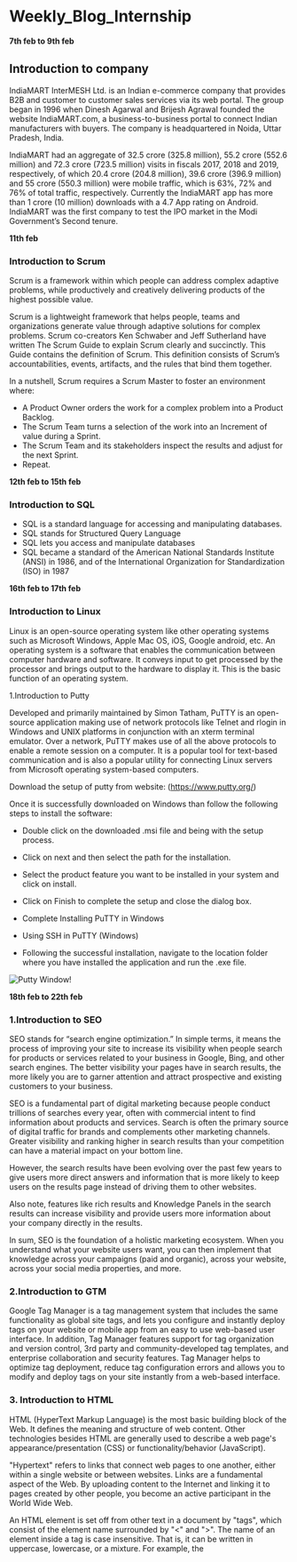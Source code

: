 # Weekly_Blog_Internship


**7th feb to 9th feb**

## Introduction to company

IndiaMART InterMESH Ltd. is an Indian e-commerce company that provides B2B
and customer to customer sales services via its web portal. The group began in 1996
when Dinesh Agarwal and Brijesh Agrawal founded the website IndiaMART.com, a
business-to-business portal to connect Indian manufacturers with buyers. The
company is headquartered in Noida, Uttar Pradesh, India.

IndiaMART had an aggregate of 32.5 crore (325.8 million), 55.2 crore (552.6 million)
and 72.3 crore (723.5 million) visits in fiscals 2017, 2018 and 2019, respectively, of
which 20.4 crore (204.8 million), 39.6 crore (396.9 million) and 55 crore (550.3
million) were mobile traffic, which is 63%, 72% and 76% of total traffic, respectively.
Currently the IndiaMART app has more than 1 crore (10 million) downloads with a
4.7 App rating on Android.
IndiaMART was the first company to test the IPO market in the Modi Government’s
Second tenure.

**11th feb**

### Introduction to Scrum

Scrum is a framework within which people can address complex adaptive problems, while productively and creatively delivering products of the highest possible value.

Scrum is a lightweight framework that helps people, teams and organizations generate value through adaptive solutions for complex problems. Scrum co-creators Ken Schwaber and Jeff Sutherland have written The Scrum Guide to explain Scrum clearly and succinctly.  This Guide contains the definition of Scrum. This definition consists of Scrum’s accountabilities, events, artifacts, and the rules that bind them together. 

In a nutshell, Scrum requires a Scrum Master to foster an environment where:
- A Product Owner orders the work for a complex problem into a Product Backlog.
- The Scrum Team turns a selection of the work into an Increment of value during a Sprint.
- The Scrum Team and its stakeholders inspect the results and adjust for the next Sprint.
- Repeat.

**12th feb to 15th feb**

### Introduction to SQL

- SQL is a standard language for accessing and manipulating databases.
- SQL stands for Structured Query Language
- SQL lets you access and manipulate databases
- SQL became a standard of the American National Standards Institute (ANSI) in 1986, and of the International Organization for Standardization (ISO) in 1987

**16th feb to 17th feb**

### Introduction to Linux

Linux is an open-source operating system like other operating systems such as Microsoft Windows, Apple Mac OS, iOS, Google android, etc. An operating system is a software that enables the communication between computer hardware and software. It conveys input to get processed by the processor and brings output to the hardware to display it. This is the basic function of an operating system.

 1.Introduction to Putty
 
Developed and primarily maintained by Simon Tatham, PuTTY is an open-source application making use of network protocols like Telnet and rlogin in Windows and UNIX platforms in conjunction with an xterm terminal emulator. Over a network, PuTTY makes use of all the above protocols to enable a remote session on a computer. It is a popular tool for text-based communication and is also a popular utility for connecting Linux servers from Microsoft operating system-based computers.

Download the setup of putty from website:
(https://www.putty.org/)

Once it is successfully downloaded on Windows than follow the following steps to install the software:

- Double click on the downloaded .msi file and being with the setup process.

- Click on next and then select the path for the installation.

- Select the product feature you want to be installed in your system and click on install.

- Click on Finish to complete the setup and close the dialog box.

- Complete Installing PuTTY in Windows

- Using SSH in PuTTY (Windows)

- Following the successful installation, navigate to the location folder where you have installed the application and run the .exe file.

![Putty Window!](https://www.puttygen.com/wp-content/uploads/2019/01/Putty-Configuration.png "Putty Window")
 
**18th feb to 22th feb**


### 1.Introduction to SEO

SEO stands for “search engine optimization.” In simple terms, it means the process of improving your site to increase its visibility when people search for products or services related to your business in Google, Bing, and other search engines. The better visibility your pages have in search results, the more likely you are to garner attention and attract prospective and existing customers to your business.

SEO is a fundamental part of digital marketing because people conduct trillions of searches every year, often with commercial intent to find information about products and services. Search is often the primary source of digital traffic for brands and complements other marketing channels. Greater visibility and ranking higher in search results than your competition can have a material impact on your bottom line.

However, the search results have been evolving over the past few years to give users more direct answers and information that is more likely to keep users on the results page instead of driving them to other websites.

Also note, features like rich results and Knowledge Panels in the search results can increase visibility and provide users more information about your company directly in the results.

In sum, SEO is the foundation of a holistic marketing ecosystem. When you understand what your website users want, you can then implement that knowledge across your campaigns (paid and organic), across your website, across your social media properties, and more.

### 2.Introduction to GTM

Google Tag Manager is a tag management system that includes the same functionality as global site tags, and lets you configure and instantly deploy tags on your website or mobile app from an easy to use web-based user interface. In addition, Tag Manager features support for tag organization and version control, 3rd party and community-developed tag templates, and enterprise collaboration and security features.
Tag Manager helps to optimize tag deployment, reduce tag configuration errors and allows you to modify and deploy tags on your site instantly from a web-based interface.


### 3. Introduction to HTML

HTML (HyperText Markup Language) is the most basic building block of the Web. It defines the meaning and structure of web content. Other technologies besides HTML are generally used to describe a web page's appearance/presentation (CSS) or functionality/behavior (JavaScript).

"Hypertext" refers to links that connect web pages to one another, either within a single website or between websites. Links are a fundamental aspect of the Web. By uploading content to the Internet and linking it to pages created by other people, you become an active participant in the World Wide Web.

An HTML element is set off from other text in a document by "tags", which consist of the element name surrounded by "<" and ">". The name of an element inside a tag is case insensitive. That is, it can be written in uppercase, lowercase, or a mixture. For example, the <title> tag can be written as <Title>, <TITLE>, or in any other way. However, the convention and recommended practice is to write tags in lowercase.

**23th feb to 24th feb**

### Introduction to Javascript

JavaScript, often abbreviated JS, is a programming language that is one of the core technologies of the World Wide Web, alongside HTML and CSS. Over 97% of websites use JavaScript on the client side for web page behavior, often incorporating third-party libraries.All major web browsers have a dedicated JavaScript engine to execute the code on users' devices.JavaScript is a high-level, often just-in-time compiled language that conforms to the ECMAScript standard. It has dynamic typing, prototype-based object-orientation, and first-class functions. It is multi-paradigm, supporting event-driven, functional, and imperative programming styles. It has application programming interfaces (APIs) for working with text, dates, regular expressions, standard data
structures, and the Document Object Model (DOM).

**25th feb to 28th feb**

### Introduction to React

React is a JavaScript library for building user interfaces.React is used to build single-page applications.React allows us to create reusable UI components.React is an open source, JavaScript library for developing user interface (UI) in web application. React is developed and released by Facebook. Facebook is continuously working on the React library and enhancing it by fixing bugs and introducing new features. This tutorial starts with the architecture of React, how-to guide to setup projects, creating components, JSX and then walks through advanced concepts like state management, form programming, routing and finally conclude with step by step working example.


**1st mar**

### Introduction to NodeJs
 
Node.js is a very powerful JavaScript-based platform built on Google Chrome's JavaScript V8 Engine. It is used to develop I/O intensive web applications like video streaming sites, single-page applications, and other web applications. Node.js is open source, completely free, and used by thousands of developers around the world.Node.js is a server-side platform built on Google Chrome's JavaScript Engine (V8 Engine). Node.js was developed by Ryan Dahl in 2009.Node.js is an open source, cross-platform runtime environment for developing server-side and networking applications. Node.js applications are written in JavaScript, and can be run within the Node.js runtime on OS X, Microsoft Windows, and Linux.Node.js also provides a rich library of various JavaScript modules which simplifies the development of web applications using Node.js to a great extent.
 
 **3rd mar to 11th mar**
 
 ### Technical Session 
 
In this week we learned about working of different departments in indiamart and different tech stack used in Indiamart.Following are the different technologies used in Indiamart:
 - PHP
 - Oracle,Postgres,Cassandra
 - DotNet
 - React
 - Kafka
 - NodeJs
 - SEO and Google Analytics
 - Power BI
 - Golang
 
 **14th mar**
 
 ## Inroduction to OpenProject
 
- Web – based project management tool
- Open Source project application
- Mostly used for lot of collaborative features such as project planning, timeline reports, task management and more.
- Helps to obtain a (visual) overview in operating complex projects.
 
 ![image](https://user-images.githubusercontent.com/43844898/170640364-36c62889-13de-4115-b43e-e48a468ceb48.png)
 
 
**15th mar**
 
 ## Introduction to Shinken
 
Shinken is an open source computer system and network monitoring software application compatible with Nagios. It watches hosts and services, gathers performance data and alerts users when error conditions occur and again when the conditions clear.

Shinken's architecture aims to offer easier load balancing and high availability. The administrator manages a single configuration, the system automatically "cuts" it into parts and dispatches it to worker nodes. 
 
Shinken is designed to run under all operating systems where Python runs. The development environment is under Linux, but also runs well on other Unix variants and Windows. The reactionner process (responsible for sending notifications) can also be run under the Android OS. It is free software, licensed under the terms of the Affero General Public License as published by the Free Software Foundation.
 
 ![image](https://user-images.githubusercontent.com/43844898/170641430-d48f7461-bbaa-437a-b5ae-6ad54807ae90.png)

 
 
**16th mar** 
 
 ## Introduction to Zabbix
 
Zabbix is an open-source software tool to monitor IT infrastructure such as networks, servers, virtual machines, and cloud services.Zabbix collects and displays basic metrics.
- Architecture of Zabbix
Zabbix is composed of the following components:

1.Zabbix server :
Provides Zabbix’s central monitoring functions.Executes monitoring. Stores monitoring configuration and monitoring data in databases.
2.Zabbix Web server :
Web interface for configuring and displaying Zabbix monitoring data
3.Zabbix proxy servers :
Servers are distributed in locations not transparent on the network. Carry out monitoring in place of the Zabbix server and exchange monitoring configuration and monitoring data with the Zabbix server.
4.Zabbix agent :
Agent that acts on the monitored target. Sends the target’s monitoring data to the Zabbix server.
 
 ![image](https://user-images.githubusercontent.com/43844898/170641624-e40d4fdc-67d1-40e5-888d-0dc608398d1d.png)
 
 # Learning SQL
 
 **17th mar to 18th mar**
 
1. What is Postgres?
 
PostgreSQL is an advanced, enterprise-class, and open-source relational database system. PostgreSQL supports both SQL (relational) and JSON (non-relational) querying.
PostgreSQL is a highly stable database backed by more than 20 years of development by the open-source community.
PostgreSQL is used as a primary database for many web applications as well as mobile and analytics applications.
 
2.PostgreSQL feature highlights: 
 
PostgreSQL has many advanced features that other enterprise-class database management systems offer, such as:

- User-defined types
- Table inheritance
- Sophisticated locking mechanism
- Foreign key referential integrity
- Views, rules, subquery
- Nested transactions (savepoints)
- Multi-version concurrency control (MVCC)
- Asynchronous replication
 
The recent versions of PostgreSQL support the following features:
- Native Microsoft Windows Server version
- Tablespaces
- Point-in-time recovery 
 
 3.Install PostgreSQL on Windows:
 
- Download PostgreSQL installer for Windows
- Install PostgreSQL
- Verify the installation
- For more reference visit the below website given:
 (https://www.postgresqltutorial.com/postgresql-getting-started/install-postgresql/)
- Connect To a PostgreSQL Database Server
- Connect to PostgreSQL database server using pgAdmin
 
The following illustrates how to connect to a database using pgAdmin GUI application:

- First, launch the pgAdmin application.
- Second, right-click the Servers node and select Create > Server… menu to create a server.
- Third, enter the server name e.g., PostgreSQL and click the Connection tab.
- Fourth, enter the host and password for the postgres user and click the Save button.
- Sixth, open the query tool by choosing the menu item Tool > Query Tool or click the lightning icon.
- Seventh, enter the query in the Query Editor, click the Execute button, you will see the result of the query displaying in the Data Output tab.
 
For more reference visit below website:
https://www.postgresqltutorial.com/postgresql-getting-started/connect-to-postgresql-database/
 
 **21th mar to 1st apr**
 
 
 ## Database Composition:
 
 
 ![image](https://user-images.githubusercontent.com/43844898/170986798-24d7002b-755d-4364-8d0e-3268e88b2916.png)

 
 ## Database Environment :
 
- Development Database : This DB is completely dedicated to developers where they can perform all database related activities except DDL commands and DBA activities.    Developers can compile all DB objects and make any DML operations here.

- Read Only Database : Copy of production database  storing  over-night data. No DML commands are possible here as the name suggests its open for read only access. It is generally used for reporting, verification purpose and data extractions.

- Production Database : All live modules are running on this database. Keep live data , no one has direct access on this database except database team .
 
 ## DBA Responsibilities 

- Installing and upgrading the required database technology and application tools
- Allocating system storage and planning future storage requirements for the database system
- Creating primary database storage structures (tablespaces) after application developers have designed an application
- Creation and modification of all required DB objects (tables, views, indexes etc) after confirmation from DBCR panel.
- Controlling and monitoring user access to the database.
- Monitoring and optimizing the performance of the database.
- Backing up and restoring the database.
 

 **4 apr to 8 apr**
 
 ## Data retrieval and granting access
 
For working on databases we installed various software like sql developer for oracle work, pgadmin for postgreSQL and mtputty for sudo access and command line use.
For managing our project or tickets we used openproject software.Each languages have various database like:
- For oracle : meshr and reportdb
- For postgreSQL : Enquirydb,Imbuyreq,Approvalpg
- MySQL : Tender
- For Cassandra - Trade, FCP, SELLERS.IM, MY, SOA, Clickstream, Mobile, MDC, TDW, CWS.
- For Neo4j - Fraud Detection
 
We also studied about structure of various databases.We also learn about to retrieve huge data and share and giving access to other users in different teams.Sometimes we faced problem regarding sharing of huge data in crores.Then we learn how to create table on other database and access data through database linking.Then we give access to other teams so that they can access that.
For instance, meshr contains most of the old indiamart data.In case a team requires huge amount of data from meshr.Then it cannot be provided directly.For this purpose we use reportdb,where we accumulate all the required data and grant access according to the departments.
 
 
 **11 apr to 15 apr**
 
 ## Query Optimization
 
 Data is integral part of any application.Access to the data should be in the fastest way possible to enhance user experience while using the application.We learn before making any query we try to follow various things:
- Not applying joins unless it is not important.
- Applying where clause to restrict data.
- FROM and JOIN: The FROM clause, and subsequent JOINs are 
first executed to determine the total working set of data that is 
being queried 
- WHERE: Once we have the total working set of data, the 
WHERE constraints are applied to the individual rows, and 
rows that do not satisfy the constraint are discarded. 
- GROUP BY: The remaining rows after the WHERE constraints 
are applied are then grouped based on common values in the 
column specified in the GROUP BY clause.  
 HAVING: If the query has a GROUP BY clause, then the 
constraints in the HAVING clause are applied to the grouped 
rows 
- SELECT: Any expressions in the SELECT part of the query are 
finally computed. 
- DISTINCT: Of the remaining rows. 
- ORDER BY: If an order is specified by the ORDER BY clause, 
the rows are then sorted by the specified data . 
- LIMIT: Finally, the rows that fall outside the range specified by 
the LIMIT are discarded, leaving the final set of rows to be 
returned from the query.  
 
 
 
 **18 apr to 22 apr**
 
 ## Load Monitoring Tools
 
 - Shinken : It is used to monitor all the databases of indiamart.We can check alerts on various servers.It tells us whether particular server is critical,normal and warning.Three types of alert is there:
 Normal: It means that server is working fine.
 Warning : It means that server is giving downtime take action within duration.
 Crtical : It means that server is on high alert take action as soon as possible.
 
- Zabbix : It gives us summary about server load in the form of graphs.We can check summary of load on servers in various duration like weekly,monthly and yearly.
 Data ranging from last two years to last 5 mins and anything in between.
 
![image](https://user-images.githubusercontent.com/43844898/170986620-77788e57-6f6e-48d5-9fb7-fad66a348a46.png)

 
 **25 apr to 29 apr**
 
 ## Leader Connect 
 
Indiamart also give us great opportunity to interact with leaders of different sections within Indiammart.This interaction has helped us in gaining knowledge of not only technical aspect but also carrer guidance and different aspects of life.Different leaders are that we interacted with :
 
1.Mohak saxena 
 
2.Vivek Agarwal
 
3.Dinesh Agarwal(CEO and Founder)
 
4.Abhishek Bhartia
 
5.Devendra Sharma
 
6.Ajay Kumar
 
7.Vikram Varshney
 
8.Dharmesh Meena
 
9.Kaustubh Mishra
 
10.Amrinder Dhariwal
 
11.Sunil Parolia
 
12.Vikas Deep Verma
 
13.Sandeep Garg
 
14.Madhup Agarwal 
 
15.Pulkit pandey
 
16.Amit Jain 
 
 **3rd  may to  13th may**
 
 ## Postgres Tutorial
 
 - Querying Data
 
  1.SELECT
 
       `SELECT select_list FROM table_name;` 
 
  2.Column Aliases
 
        `SELECT column_name AS alias_name FROM table_name;`
 
  3.ORDER BY
 
        `SELECT select_list FROM table_name ORDER BY sort_expression1 [ASC | DESC],`
 
  4.SELECT DISTINCT
 
      `SELECT DISTINCT column1 FROM table_name;`
 
 - Filtering Data
 
 1.WHERE
 
      `SELECT select_list FROM table_name WHERE condition ORDER BY sort_expression`
 
 2.LIMIT
 
      `SELECT select_list  FROM table_name ORDER BY sort_expression LIMIT row_count`
 
 3.FETCH
 
     `OFFSET start { ROW | ROWS } FETCH { FIRST | NEXT } [ row_count ] { ROW | ROWS } ONLY`
 
 4.IN
 
     `value IN (SELECT column_name FROM table_name);`
 
 5.BETWEEN
 
       `value BETWEEN low AND high;`
 
 6.LIKE
 
     `SELECT first_name,last_name FROM customer WHERE first_name LIKE 'Jen%';`
 
 7.IS NULL
 
     `SELECT id,first_name,last_name,email,phone FROM contacts WHERE phone = NULL;`
 
 - Joining Multiple Tables
 
  
 1.INNER JOIN
 
    `SELECT customer.customer_id,first_name,last_name,amount,payment_date FROM customer INNER JOIN payment ON payment.customer_id = customer.customer_id
      ORDER BY payment_date;`
 
 2.LEFT JOIN
 
    `SELECT film.film_id,title,inventory_id FROM film LEFT JOIN inventory ON inventory.film_id = film.film_id ORDER BY title;`
 
 3.RIGHT JOIN
 
     `SELECT review, title FROM films RIGHT JOIN film_reviews USING (film_id);`
 
 4.SELF-JOIN
 
     `SELECT e.first_name || ' ' || e.last_name employee,m .first_name || ' ' || m .last_name manager FROM employee e
      INNER JOIN employee m ON m .employee_id = e.manager_id ORDER BY manager;`
 
 5.FULL OUTER JOIN
 
    `SELECT * FROM A FULL [OUTER] JOIN B on A.id = B.id;`
 
 6.Cross Join
 
    `SELECT select_list FROM T1 CROSS JOIN T2;`
 
 7.Natural Join
 
    `SELECT	* FROM products INNER JOIN categories USING (category_id);`
 
 - Grouping Data
 
 1.GROUP BY
 
    `SELECT column_1, column_2, ...,aggregate_function(column_3) FROM table_name GROUP BY column_1,column_2, ...;`
 
 2.HAVING
 
    `SELECT column1,aggregate_function (column2) FROM table_name GROUP BY column1 HAVING condition;`
 
 - Set Operations
 
 1.UNION
 
    `SELECT select_list_1 FROM table_expresssion_1 UNION SELECT select_list_2 FROM table_expression_2`
 
 2.INTERSECT
 
    `SELECT select_list FROM A INTERSECT SELECT select_list FROM B;`
 
 
 4.Grouping sets,Cube, and Rollup
 
     `SELECT c1,c2,aggregate_function(c3) FROM table_name GROUP BY GROUPING SETS ((c1, c2),(c1),(c2),());`
 
     `SELECT c1,c2,c3,aggregate (c4) FROM table_name GROUP BY CUBE (c1, c2, c3);`
 
     `SELECT c1,c2,c3,aggregate(c4) FROM table_name GROUP BY ROLLUP (c1, c2, c3);`
 
 - Subquery
 
1.Subquery
 
    `SELECT film_id,title,rental_rate FROM film WHERE rental_rate > (SELECT AVG (rental_rate) FROM film);`
 
2.ANY
 
    `SELECT title FROM film WHERE length >= ANY(SELECT MAX( length ) FROM film INNER JOIN film_category USING(film_id) GROUP BY  category_id );`
 
 
3.ALL
 
    `SELECT film_id,title,length FROM film WHERE length > ALL ( SELECT ROUND(AVG (length),2) FROM film GROUP BY rating) ORDER BY length;`
 
4.EXISTS
 
    `SELECT column1 FROM table_1 WHERE EXISTS( SELECT 1 FROM table_2 WHERE column_2 = table_1.column_1);`
 
 - Common Table Expressions
 
       `WITH cte_name (column_list) AS (CTE_query_definition )statement;`
 
 - Modifying Data
 
 1.INSERT
 
      `INSERT INTO table_name(column1, column2, …) VALUES (value1, value2, …);`
 
 2.INSERT Multiple Rows
 
      `INSERT INTO table_name (column_list) VALUES (value_list_1),(value_list_2),...(value_list_n);`
 
 3.UPDATE
 
      `UPDATE table_name SET column1 = value1,column2 = value2,...WHERE condition;`
 
 4.UPDATE Join
 
     `UPDATE t1 SET t1.c1 = new_value FROM t2 WHERE t1.c2 = t2.c2;`
 
 5.DELETE
 
     `DELETE FROM table_name WHERE condition;`
 
 6.DELETE Join
 
    `DELETE FROM table_name1 USING table_expression WHERE condition RETURNING returning_columns;`
 
 7.Upsert
 
    `INSERT INTO table_name(column_list) VALUES(value_list) ON CONFLICT target action;`
 
 - Managing Tables
 
1.Create Table
 
     `CREATE TABLE [IF NOT EXISTS] table_name (column1 datatype(length) column_contraint,column2 datatype(length) column_contraint,column3 datatype(length)                    column_contraint,table_constraints);`
 
2.Select Into
 
   `SELECT select_list INTO [ TEMPORARY | TEMP | UNLOGGED ] [ TABLE ] new_table_name FROM table_name WHERE search_condition;`
 
3.Create Table As
 
     `CREATE TABLE new_table_name AS query;`
 
4.Alter Table
 
     `ALTER TABLE table_name ADD COLUMN column_name datatype column_constraint;`
 
5.Rename Table
 
 
      `ALTER TABLE table_name RENAME TO new_table_name;`
 
6.Add Column
 
      `ALTER TABLE table_name ADD COLUMN new_column_name data_type constraint;`
 
7.Drop Column
 
      `ALTER TABLE table_name  DROP COLUMN column_name;`
 
 
8.Change Column’s Data Type
 
       `ALTER TABLE table_name ALTER COLUMN column_name [SET DATA] TYPE new_data_type;`
 
 
9.Rename Column
 
       `ALTER TABLE table_name RENAME COLUMN column_name TO new_column_name;`
 
 
10.Drop Table
 
       `DROP TABLE [IF EXISTS]  table_name_1,table_name_2,...[CASCADE | RESTRICT];`
 
 **16th may to 3 june**
 
## Mesh Migration
 
- Introduction
 
We have very important database in Indiamart named MESHR which is in oracle.Recently comapany decided to migrate to PostgreSQL.PostgreSQL is the most professional of the relational Open Source databases and was awarded “Database System Of The Year” several times. It is a highly reliable, stable, scalable and secure system, and has been around for more than two decades now.  As such, it has been established as a major player in the Open Source database world and is challenging big players such as Oracle, Sybase, and IBM. PostgreSQL is professionally maintained and developed software, capable of running compldata-driven applications.
To take advantage of advanced features of oracle company had to pay.So, to reduce cost and have access over advanced features company has to migrate from oracle to PostgreSQL as it is open source.
 
Let’s take a look at the different steps to understand how to do database migration:

1. Understanding the Source Database:
 
A vital database migration step to understand is the source data that will populate our target database before starting any database migration project. Here are the questions that we should be able to answer about our source database:

What is the size of the source database? The size and complexity of the database we are trying to migrate will determine the scope of our migration project. This will also determine the time and computing resources required to transfer the data.
Does the database contain ‘large’ tables?’ If our source database contains tables that have millions of rows, we might want to use a tool with the capability to load data in parallel.
What kind of data types will be involved? If we migrate data between different databases, such as an Oracle database to a PostgreSQL one, we will need schema conversion capabilities to successfully execute our DB migration project.
 
2. Assessing the Data:
 
This step involves a more granular assessment of the data we want to migrate. We would like to profile our source data and define data quality rules to remove inconsistencies, duplicate values, or incorrect information. Data profiling at an early stage of migration will help us mitigate the risk of delays, budget overruns, and even complete failures. We will also be able to define data quality rules to validate our data and improve its quality and accuracy, resulting in efficient DB migration.

3. Converting Database Schema:
 
Heterogeneous migrations involving migration between different database engines are relatively more complex than homogenous migrations. While schemas for heterogeneous database migrations can be converted manually, it is often very resource-intensive and time-consuming.So,we majorly involved in conversion of database schema as it is most time consuming.We converted functions,procedures, tables , mviews, foreign tables.As the syntax of oracle and postgreSQL has many differences.
 
 ## Mapping of Oracle to PostgreSQL
 
![image](https://user-images.githubusercontent.com/43844898/171341404-0af9c8ca-1b09-45a1-9792-f71cb105f71c.png)

![image](https://user-images.githubusercontent.com/43844898/171341499-3c22e3b0-5359-43a8-a6bf-1b2ee892d6db.png)
 
 Apart from syntax, oracle and postgres also differentiate alot on the basis of internal functionalities.
 
- Dual Table:
 
In Oracle FROM clause is mandatory for every SELECT statement so Oracle database uses DUAL table for SELECT statement where table name is not required. In PostgreSQL, FROM clause is not mandatory so DUAL table is not necessary. The Dual table can be created in PostgreSQL as a view to eliminate the porting problem

 
- Behaviour of Empty String and NULL:
 
In Oracle, empty strings and NULL values in string context are the same. The concatenation of NULL and string obtain string as a result. In PostgreSQL the concatenation result is null in this case. In Oracle IS NULL operator is used to check whether string is empty or not but in PostgreSQL result is FALSE for empty string and TRUE for NULL. 
 
- SUBSTR:
 
The behaviour of SUBSTR function in Oracle and PostgreSQL is different. The SUBSTR function works in PostgreSQL without error but returns a different result. This difference can cause application bugs. 
 
 
